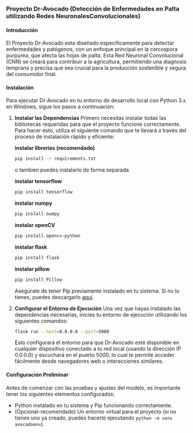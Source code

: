 ### Proyecto Dr-Avocado (Detección de Enfermedades en Palta utilizando Redes NeuronalesConvolucionales)

#### Introducción

El Proyecto Dr-Avocado esta diseñado específicamente para detectar enfermedades y patógenos, con un enfoque principal en la cercospora purpurea, que afecta las hojas de palta.
Esta Red Neuronal Convolucional (CNN) se creará para contribuir a la agricultura, permitiendo una diagnosis temprana y precisa que sea crucial para la producción sostenible y segura del consumidor final.

#### Instalación

Para ejecutar Dr-Avocado en tu entorno de desarrollo local con Python 3.x en Windows, sigue los pasos a
continuación:

1. **Instalar las Dependencias**
   Primero necesitas instalar todas las bibliotecas requeridas para que el proyecto funcione correctamente. Para
hacer esto, utiliza el siguiente comando que te llevará a través del proceso de instalación rápido y eficiente:

   **instalar librerias (recomendado)**
    ```bash
    pip install -r requirements.txt
    ```
    o tambien puedes instalarlo de forma separada

   **instalar tensorflow**
    ```bash
    pip install tensorflow
    ```
    **instalar numpy**
    ```bash
    pip install numpy
    ```
    **instalar openCV**
    ```bash
    pip install opencv-python
    ```
    **instalar flask**
    ```bash
    pip install flask
    ```
    **instalar pillow**
    ```bash
    pip install Pillow
    ```

   Asegúrate de tener Pip previamente instalado en tu sistema. Si no lo tienes, puedes descargarlo
[aquí](https://pip.pypa.io/en/stable/).

2. **Configurar el Entorno de Ejecución**
   Una vez que hayas instalado las dependencias necesarias, inicies tu entorno de ejecución utilizando los
siguientes comandos:

    ```bash
    flask run --host=0.0.0.0 --port=5000
    ```

   Esto configurará el entorno para que Dr-Avocado esté disponible en cualquier dispositivo conectado a tu red
local (usando la dirección IP 0.0.0.0) y escuchará en el puerto 5000, lo cual te permite acceder fácilmente desde
navegadores web o interacciones similares.

#### Configuración Preliminar

Antes de comenzar con las pruebas y ajustes del modelo, es importante tener los siguientes elementos configurados:

- Python instalado en tu sistema y Pip funcionando correctamente.
- (Opcional-recomendado) Un entorno virtual para el proyecto (si no tienes uno ya creado, puedes hacerlo ejecutando `python -m venv
avocadoenv`).